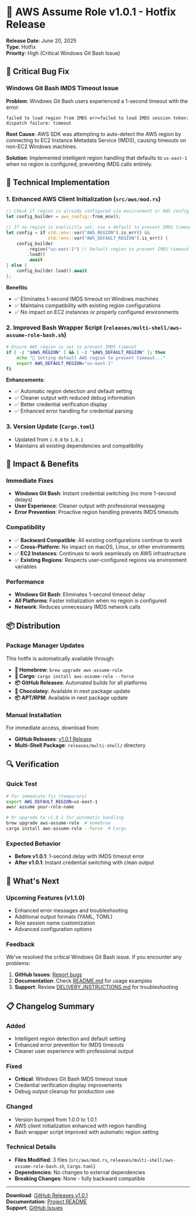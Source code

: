 # 🔧 AWS Assume Role v1.0.1 - Hotfix Release

**Release Date**: June 20, 2025  
**Type**: Hotfix  
**Priority**: High (Critical Windows Git Bash Issue)

## 🐛 Critical Bug Fix

### Windows Git Bash IMDS Timeout Issue
**Problem**: Windows Git Bash users experienced a 1-second timeout with the error:
```
failed to load region from IMDS err=failed to load IMDS session token: dispatch failure: timeout
```

**Root Cause**: AWS SDK was attempting to auto-detect the AWS region by connecting to EC2 Instance Metadata Service (IMDS), causing timeouts on non-EC2 Windows machines.

**Solution**: Implemented intelligent region handling that defaults to `us-east-1` when no region is configured, preventing IMDS calls entirely.

## 🔧 Technical Implementation

### 1. Enhanced AWS Client Initialization (`src/aws/mod.rs`)
```rust
// Check if region is already configured via environment or AWS config
let config_builder = aws_config::from_env();

// If no region is explicitly set, use a default to prevent IMDS timeout
let config = if std::env::var("AWS_REGION").is_err() && 
                std::env::var("AWS_DEFAULT_REGION").is_err() {
    config_builder
        .region("us-east-1") // Default region to prevent IMDS timeout
        .load()
        .await
} else {
    config_builder.load().await
};
```

**Benefits**:
- ✅ Eliminates 1-second IMDS timeout on Windows machines
- ✅ Maintains compatibility with existing region configurations
- ✅ No impact on EC2 instances or properly configured environments

### 2. Improved Bash Wrapper Script (`releases/multi-shell/aws-assume-role-bash.sh`)
```bash
# Ensure AWS region is set to prevent IMDS timeout
if [ -z "$AWS_REGION" ] && [ -z "$AWS_DEFAULT_REGION" ]; then
    echo "📍 Setting default AWS region to prevent timeout..."
    export AWS_DEFAULT_REGION="us-east-1"
fi
```

**Enhancements**:
- ✅ Automatic region detection and default setting
- ✅ Cleaner output with reduced debug information
- ✅ Better credential verification display
- ✅ Enhanced error handling for credential parsing

### 3. Version Update (`Cargo.toml`)
- Updated from `1.0.0` to `1.0.1`
- Maintains all existing dependencies and compatibility

## 🎯 Impact & Benefits

### Immediate Fixes
- **Windows Git Bash**: Instant credential switching (no more 1-second delays)
- **User Experience**: Cleaner output with professional messaging
- **Error Prevention**: Proactive region handling prevents IMDS timeouts

### Compatibility
- ✅ **Backward Compatible**: All existing configurations continue to work
- ✅ **Cross-Platform**: No impact on macOS, Linux, or other environments
- ✅ **EC2 Instances**: Continues to work seamlessly on AWS infrastructure
- ✅ **Existing Regions**: Respects user-configured regions via environment variables

### Performance
- **Windows Git Bash**: Eliminates 1-second timeout delay
- **All Platforms**: Faster initialization when no region is configured
- **Network**: Reduces unnecessary IMDS network calls

## 📦 Distribution

### Package Manager Updates
This hotfix is automatically available through:

- **🍺 Homebrew**: `brew upgrade aws-assume-role`
- **🦀 Cargo**: `cargo install aws-assume-role --force`
- **📦 GitHub Releases**: Automated builds for all platforms
- **🍫 Chocolatey**: Available in next package update
- **📦 APT/RPM**: Available in next package update

### Manual Installation
For immediate access, download from:
- **GitHub Releases**: [v1.0.1 Release](https://github.com/holdennguyen/aws-assume-role/releases/tag/v1.0.1)
- **Multi-Shell Package**: `releases/multi-shell/` directory

## 🔍 Verification

### Quick Test
```bash
# For immediate fix (temporary)
export AWS_DEFAULT_REGION=us-east-1
awsr assume your-role-name

# Or upgrade to v1.0.1 for automatic handling
brew upgrade aws-assume-role  # Homebrew
cargo install aws-assume-role --force  # Cargo
```

### Expected Behavior
- **Before v1.0.1**: 1-second delay with IMDS timeout error
- **After v1.0.1**: Instant credential switching with clean output

## 🚀 What's Next

### Upcoming Features (v1.1.0)
- Enhanced error messages and troubleshooting
- Additional output formats (YAML, TOML)
- Role session name customization
- Advanced configuration options

### Feedback
We've resolved the critical Windows Git Bash issue. If you encounter any problems:
1. **GitHub Issues**: [Report bugs](https://github.com/holdennguyen/aws-assume-role/issues)
2. **Documentation**: Check [README.md](README.md) for usage examples
3. **Support**: Review [DELIVERY_INSTRUCTIONS.md](DELIVERY_INSTRUCTIONS.md) for troubleshooting

## 📋 Changelog Summary

### Added
- Intelligent region detection and default setting
- Enhanced error prevention for IMDS timeouts
- Cleaner user experience with professional output

### Fixed
- **Critical**: Windows Git Bash IMDS timeout issue
- Credential verification display improvements
- Debug output cleanup for production use

### Changed
- Version bumped from 1.0.0 to 1.0.1
- AWS client initialization enhanced with region handling
- Bash wrapper script improved with automatic region setting

### Technical Details
- **Files Modified**: 3 files (`src/aws/mod.rs`, `releases/multi-shell/aws-assume-role-bash.sh`, `Cargo.toml`)
- **Dependencies**: No changes to external dependencies
- **Breaking Changes**: None - fully backward compatible

---

**Download**: [GitHub Releases v1.0.1](https://github.com/holdennguyen/aws-assume-role/releases/tag/v1.0.1)  
**Documentation**: [Project README](https://github.com/holdennguyen/aws-assume-role#readme)  
**Support**: [GitHub Issues](https://github.com/holdennguyen/aws-assume-role/issues) 